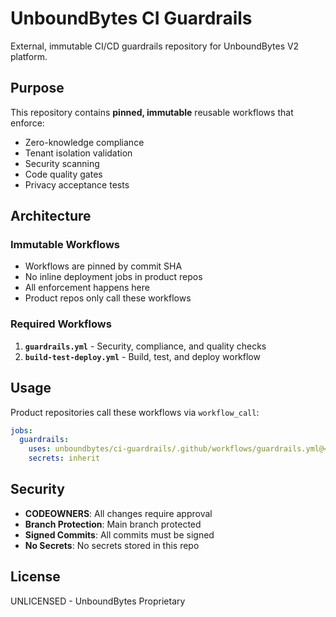 # UnboundBytes CI Guardrails

External, immutable CI/CD guardrails repository for UnboundBytes V2 platform.

## Purpose

This repository contains **pinned, immutable** reusable workflows that enforce:
- Zero-knowledge compliance
- Tenant isolation validation
- Security scanning
- Code quality gates
- Privacy acceptance tests

## Architecture

### Immutable Workflows
- Workflows are pinned by commit SHA
- No inline deployment jobs in product repos
- All enforcement happens here
- Product repos only call these workflows

### Required Workflows
1. **`guardrails.yml`** - Security, compliance, and quality checks
2. **`build-test-deploy.yml`** - Build, test, and deploy workflow

## Usage

Product repositories call these workflows via `workflow_call`:

```yaml
jobs:
  guardrails:
    uses: unboundbytes/ci-guardrails/.github/workflows/guardrails.yml@<pinned-sha>
    secrets: inherit
```

## Security

- **CODEOWNERS**: All changes require approval
- **Branch Protection**: Main branch protected
- **Signed Commits**: All commits must be signed
- **No Secrets**: No secrets stored in this repo

## License

UNLICENSED - UnboundBytes Proprietary
